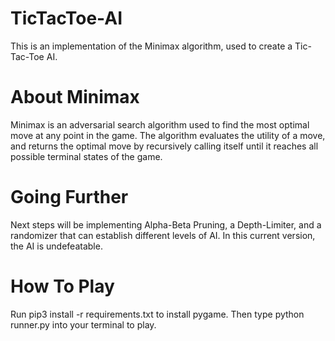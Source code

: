 # TicTacToe-AI
This is an implementation of the Minimax algorithm, used to create a Tic-Tac-Toe AI.

# About Minimax
Minimax is an adversarial search algorithm used to find the most optimal move at any point in the game. The algorithm evaluates the utility of a move, and returns the optimal move by recursively calling itself until it reaches all possible terminal states of the game.

# Going Further
Next steps will be implementing Alpha-Beta Pruning, a Depth-Limiter, and a randomizer that can establish different levels of AI. In this current version, the AI is undefeatable.

# How To Play
Run pip3 install -r requirements.txt to install pygame. Then type python runner.py into your terminal to play.

